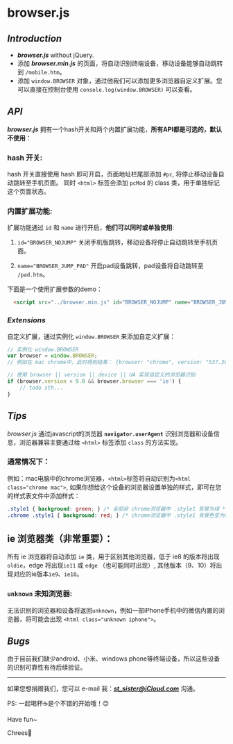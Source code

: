 # **browser.js**

## _**Introduction**_

- _**browser.js**_ without jQuery.
- 添加 _**browser.min.js**_ 的页面，将自动识别终端设备，移动设备能够自动跳转到 `/mobile.htm`。
- 添加 `window.BROWSER` 对象，通过他我们可以添加更多浏览器自定义扩展。您可以直接在控制台使用 `console.log(window.BROWSER)` 可以查看。

## _**API**_

_**browser.js**_ 拥有一个hash开关和两个内置扩展功能，**所有API都是可选的，默认不使用**：

### hash 开关:

hash 开关直接使用 hash 即可开启，页面地址栏尾部添加 `#pc`, 将停止移动设备自动跳转至手机页面。 同时 `<html>` 标签会添加 `pcMod` 的 class 类，用于单独标记这个页面状态。

### 内置扩展功能:

扩展功能通过 `id` 和 `name` 进行开启，**他们可以同时或单独使用**:

1. `id="BROWSER_NOJUMP"` 关闭手机版跳转，移动设备将停止自动跳转至手机页面。

2. `name="BROWSER_JUMP_PAD"` 开启pad设备跳转，pad设备将自动跳转至 `/pad.htm`。

下面是一个使用扩展参数的demo：

```html
  <script src="../browser.min.js" id="BROWSER_NOJUMP" name="BROWSER_JUMP_PAD"></script>
```

### _**Extensions**_

自定义扩展，通过实例化 `window.BROWSER` 来添加自定义扩展：

```javascript
// 实例化 window.BROWSER
var browser = window.BROWSER;
// 例如在 mac chrome中，此时得到结果： {browser: "chrome", version: "537.36", device: "mac", UA: "..."}

// 使用 browser || version || device || UA 实现自定义的浏览器识别
if (browser.version < 9.0 && browser.browser === 'ie') {
    // todo sth...
}
```

## _**Tips**_

_browser.js_ 通过javascript的浏览器 **`navigator.userAgent`** 识别浏览器和设备信息，浏览器兼容主要通过给 `<html>` 标签添加 `class` 的方法实现。

### 通常情况下：

例如：mac电脑中的chrome浏览器，`<html>`标签将自动识别为`<html class="chrome mac">`, 如果你想给这个设备的浏览器设置单独的样式，即可在您的样式表文件中添加样式：

```css
.style1 { background: green; } /* 全部非 chrome浏览器中 .style1 背景为绿 */
.chrome .style1 { background: red; } /* chrome浏览器中 .style1 背景色变为红 */
```

## ie 浏览器类（**非常重要**）：

所有 ie 浏览器将自动添加 `ie` 类，用于区别其他浏览器，低于 ie8 的版本将出现 `oldie`，edge 将出现`ie11` 或 `edge` （也可能同时出现）, 其他版本（9、10）将出现对应的ie版本`ie9`、`ie10`。

### `unknown` 未知浏览器:

无法识别的浏览器和设备将返回`unknown`，例如一部iPhone手机中的微信内置的浏览器，将可能会出现 `<html class="unknown iphone">`。

## _**Bugs**_

由于目前我们缺少android、小米、windows phone等终端设备，所以这些设备的识别可靠性有待后续验证。

--------------------------------------------------------------------------------

如果您想捐赠我们，您可以 e-mail 我：_**st_sister@iCloud.com**_ 沟通。

PS: 一起喝杯☕️是个不错的开始哦！😊

Have fun~

Chrees🍻
